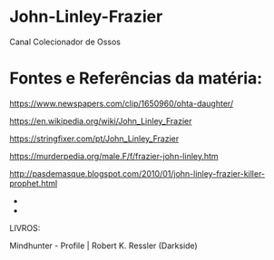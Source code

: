 # John-Linley-Frazier
Canal Colecionador de Ossos

# Fontes e Referências da matéria:


https://www.newspapers.com/clip/1650960/ohta-daughter/

https://en.wikipedia.org/wiki/John_Linley_Frazier

https://stringfixer.com/pt/John_Linley_Frazier

https://murderpedia.org/male.F/f/frazier-john-linley.htm

http://pasdemasque.blogspot.com/2010/01/john-linley-frazier-killer-prophet.html

*
*

LIVROS: 

Mindhunter - Profile | Robert K. Ressler (Darkside)
